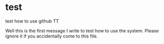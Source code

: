 # test
test how to use github TT

Well this is the first message I write to test how to use the system. Please ignore it if you accidentally come to this file. 
